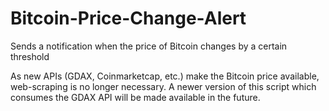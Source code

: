 Bitcoin-Price-Change-Alert
==========================

Sends a notification when the price of Bitcoin changes by a certain threshold

As new APIs (GDAX, Coinmarketcap, etc.) make the Bitcoin price available, web-scraping is no longer necessary. A newer version of this script which consumes the GDAX API will be made available in the future.
